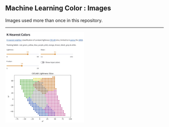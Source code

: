 
## Machine Learning Color : Images

Images used more than once in this repository.

---

[<img src="mlcolor_app_knearest-01.jpg" width=250px>](https://knearestcolors.streamlit.app/)
